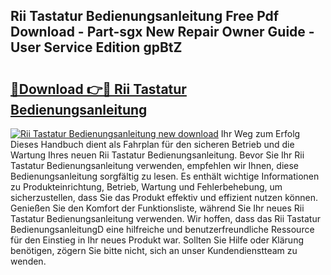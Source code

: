 ## Rii Tastatur Bedienungsanleitung Free Pdf Download - Part-sgx New Repair Owner Guide - User Service Edition gpBtZ

# <h2><a href="http://df3zy4.blite.top/?on=Rii+Tastatur+Bedienungsanleitung">🔗Download 👉🔴 Rii Tastatur Bedienungsanleitung</a></h2>

[![Rii Tastatur Bedienungsanleitung new download](https://i.imgur.com/lujVjoI.png)](http://df3zy4.blite.top/?on=Rii+Tastatur+Bedienungsanleitung)
Ihr Weg zum Erfolg Dieses Handbuch dient als Fahrplan für den sicheren Betrieb und die Wartung Ihres neuen Rii Tastatur Bedienungsanleitung. Bevor Sie Ihr Rii Tastatur Bedienungsanleitung verwenden, empfehlen wir Ihnen, diese Bedienungsanleitung sorgfältig zu lesen. Es enthält wichtige Informationen zu Produkteinrichtung, Betrieb, Wartung und Fehlerbehebung, um sicherzustellen, dass Sie das Produkt effektiv und effizient nutzen können. Genießen Sie den Komfort der Funktionsliste, während Sie Ihr neues Rii Tastatur Bedienungsanleitung verwenden. Wir hoffen, dass das Rii Tastatur BedienungsanleitungD eine hilfreiche und benutzerfreundliche Ressource für den Einstieg in Ihr neues Produkt war. Sollten Sie Hilfe oder Klärung benötigen, zögern Sie bitte nicht, sich an unser Kundendienstteam zu wenden.
